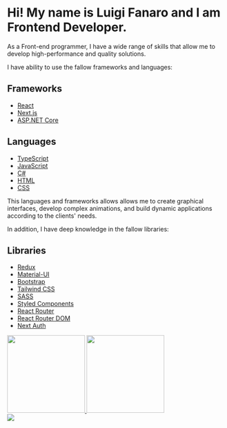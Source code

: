 # Hi! My name is Luigi Fanaro and I am Frontend Developer.

As a Front-end programmer, I have a wide range of skills that allow me to develop high-performance and quality solutions.

I have ability to use the fallow frameworks and languages:

## Frameworks

- [React](https://reactjs.org/)
- [Next.js](https://nextjs.org/)
- [ASP.NET Core](https://dotnet.microsoft.com/apps/aspnet)

## Languages

- [TypeScript](https://www.typescriptlang.org/)
- [JavaScript](https://www.javascript.com/)
- [C#](https://docs.microsoft.com/en-us/dotnet/csharp/)
- [HTML](https://developer.mozilla.org/en-US/docs/Web/HTML)
- [CSS](https://developer.mozilla.org/en-US/docs/Web/CSS)

This languages and frameworks allows allows me to create graphical interfaces, develop complex animations, and build dynamic applications according to the clients' needs.

In addition, I have deep knowledge in the fallow libraries:

## Libraries

- [Redux](https://redux.js.org/)
- [Material-UI](https://material-ui.com/)
- [Bootstrap](https://getbootstrap.com/)
- [Tailwind CSS](https://tailwindcss.com/)
- [SASS](https://sass-lang.com/)
- [Styled Components](https://styled-components.com/)
- [React Router](https://reactrouter.com/)
- [React Router DOM](https://reactrouter.com/web/guides/quick-start)
- [Next Auth](https://next-auth.js.org/)

<div>
    <a href="https://github.com/luigi009">
        <img height="180em" src="https://github-readme-stats.vercel.app/api?username=luigi009&show_icons=true&theme=dracula&include_all_commits=true&count_private=true"/>
        <img height="180em" src="https://github-readme-stats.vercel.app/api/top-langs/?username=luigi009&layout=compact&langs_count=7&theme=dracula"/>
    </a>
</div>

<div> 
  <a href="https://www.linkedin.com/feed/" target="_blank"><img src="https://img.shields.io/badge/-LinkedIn-%230077B5?style=for-the-badge&logo=linkedin&logoColor=white" target="_blank"></a> 
</div>
